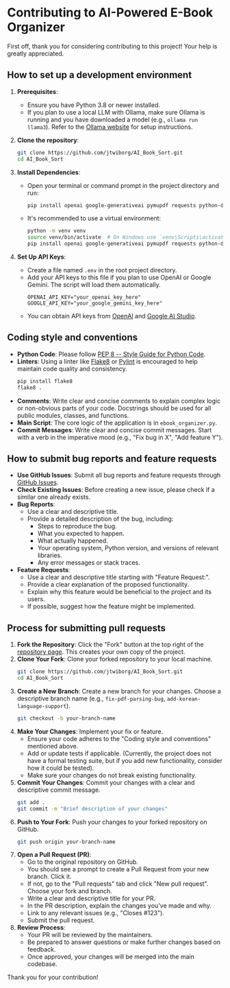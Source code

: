 # Contributing to AI-Powered E-Book Organizer

First off, thank you for considering contributing to this project! Your help is greatly appreciated.

## How to set up a development environment

1.  **Prerequisites**:
    *   Ensure you have Python 3.8 or newer installed.
    *   If you plan to use a local LLM with Ollama, make sure Ollama is running and you have downloaded a model (e.g., `ollama run llama3`). Refer to the [Ollama website](https://ollama.com/) for setup instructions.

2.  **Clone the repository**:
    ```bash
    git clone https://github.com/jtwiborg/AI_Book_Sort.git
    cd AI_Book_Sort
    ```

3.  **Install Dependencies**:
    *   Open your terminal or command prompt in the project directory and run:
        ```bash
        pip install openai google-generativeai pymupdf requests python-dotenv EbookLib beautifulsoup4
        ```
    *   It's recommended to use a virtual environment:
        ```bash
        python -m venv venv
        source venv/bin/activate  # On Windows use `venv\Scripts\activate`
        pip install openai google-generativeai pymupdf requests python-dotenv EbookLib beautifulsoup4
        ```

4.  **Set Up API Keys**:
    *   Create a file named `.env` in the root project directory.
    *   Add your API keys to this file if you plan to use OpenAI or Google Gemini. The script will load them automatically.
        ```env
        OPENAI_API_KEY="your_openai_key_here"
        GOOGLE_API_KEY="your_google_gemini_key_here"
        ```
    *   You can obtain API keys from [OpenAI](https://platform.openai.com/api-keys) and [Google AI Studio](https://aistudio.google.com/app/apikey).

## Coding style and conventions

*   **Python Code**: Please follow [PEP 8 -- Style Guide for Python Code](https://www.python.org/dev/peps/pep-0008/).
*   **Linters**: Using a linter like [Flake8](https://flake8.pycqa.org/en/latest/) or [Pylint](https://www.pylint.org/) is encouraged to help maintain code quality and consistency.
    ```bash
    pip install flake8
    flake8 .
    ```
*   **Comments**: Write clear and concise comments to explain complex logic or non-obvious parts of your code. Docstrings should be used for all public modules, classes, and functions.
*   **Main Script**: The core logic of the application is in `ebook_organizer.py`.
*   **Commit Messages**: Write clear and concise commit messages. Start with a verb in the imperative mood (e.g., "Fix bug in X", "Add feature Y").

## How to submit bug reports and feature requests

*   **Use GitHub Issues**: Submit all bug reports and feature requests through [GitHub Issues](https://github.com/jtwiborg/AI_Book_Sort/issues).
*   **Check Existing Issues**: Before creating a new issue, please check if a similar one already exists.
*   **Bug Reports**:
    *   Use a clear and descriptive title.
    *   Provide a detailed description of the bug, including:
        *   Steps to reproduce the bug.
        *   What you expected to happen.
        *   What actually happened.
        *   Your operating system, Python version, and versions of relevant libraries.
        *   Any error messages or stack traces.
*   **Feature Requests**:
    *   Use a clear and descriptive title starting with "Feature Request:".
    *   Provide a clear explanation of the proposed functionality.
    *   Explain why this feature would be beneficial to the project and its users.
    *   If possible, suggest how the feature might be implemented.

## Process for submitting pull requests

1.  **Fork the Repository**: Click the "Fork" button at the top right of the [repository page](https://github.com/jtwiborg/AI_Book_Sort/). This creates your own copy of the project.
2.  **Clone Your Fork**: Clone your forked repository to your local machine.
    ```bash
    git clone https://github.com/jtwiborg/AI_Book_Sort.git
    cd AI_Book_Sort
    ```
3.  **Create a New Branch**: Create a new branch for your changes. Choose a descriptive branch name (e.g., `fix-pdf-parsing-bug`, `add-korean-language-support`).
    ```bash
    git checkout -b your-branch-name
    ```
4.  **Make Your Changes**: Implement your fix or feature.
    *   Ensure your code adheres to the "Coding style and conventions" mentioned above.
    *   Add or update tests if applicable. (Currently, the project does not have a formal testing suite, but if you add new functionality, consider how it could be tested).
    *   Make sure your changes do not break existing functionality.
5.  **Commit Your Changes**: Commit your changes with a clear and descriptive commit message.
    ```bash
    git add .
    git commit -m "Brief description of your changes"
    ```
6.  **Push to Your Fork**: Push your changes to your forked repository on GitHub.
    ```bash
    git push origin your-branch-name
    ```
7.  **Open a Pull Request (PR)**:
    *   Go to the original repository on GitHub.
    *   You should see a prompt to create a Pull Request from your new branch. Click it.
    *   If not, go to the "Pull requests" tab and click "New pull request". Choose your fork and branch.
    *   Write a clear and descriptive title for your PR.
    *   In the PR description, explain the changes you've made and why.
    *   Link to any relevant issues (e.g., "Closes #123").
    *   Submit the pull request.
8.  **Review Process**:
    *   Your PR will be reviewed by the maintainers.
    *   Be prepared to answer questions or make further changes based on feedback.
    *   Once approved, your changes will be merged into the main codebase.

Thank you for your contribution!
